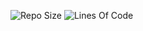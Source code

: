 ![Repo Size](https://img.shields.io/github.com/arCnuts/EndlessDepths/?style=plastic)
![Lines Of Code](https://img.shields.io/tokei/lines/github/arCnuts/EndlessDepths?style=plastic)